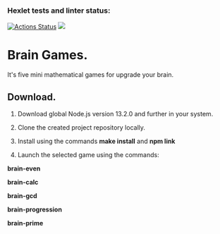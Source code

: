 ### Hexlet tests and linter status:
[![Actions Status](https://github.com/IamUnranked/frontend-project-44/workflows/hexlet-check/badge.svg)](https://github.com/IamUnranked/frontend-project-44/actions)
<a href="https://codeclimate.com/github/IamUnranked/frontend-project-44/maintainability"><img src="https://api.codeclimate.com/v1/badges/d9a9f931105fdb124a32/maintainability" /></a>

# Brain Games. #

It's five mini mathematical games for upgrade your brain.

 ## Download. ##
1. Download global Node.js version 13.2.0 and further in your system.


2. Clone the created project repository locally.


3. Install using the commands **make install** and **npm link**


4. Launch the selected game using the commands:
  
  **brain-even**

  **brain-calc**

  **brain-gcd**

  **brain-progression**

  **brain-prime**
